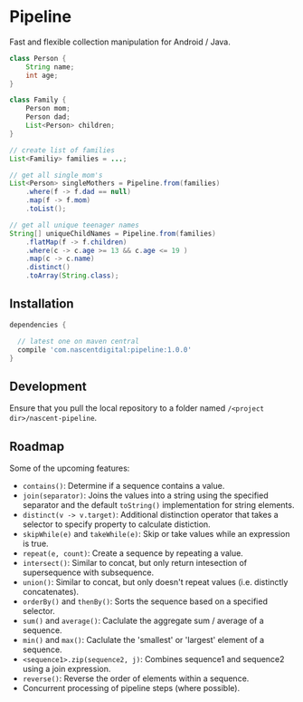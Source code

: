 # Pipeline
Fast and flexible collection manipulation for Android / Java.

```java
class Person {
    String name;
    int age;
}

class Family { 
    Person mom;
    Person dad;
    List<Person> children;
}

// create list of families
List<Familiy> families = ...;
```

```java
// get all single mom's
List<Person> singleMothers = Pipeline.from(families)
    .where(f -> f.dad == null)
    .map(f -> f.mom)
    .toList();
```

```java
// get all unique teenager names
String[] uniqueChildNames = Pipeline.from(families)
    .flatMap(f -> f.children)
    .where(c -> c.age >= 13 && c.age <= 19 )
    .map(c -> c.name)
    .distinct()
    .toArray(String.class);
```


## Installation
```groovy
dependencies {

  // latest one on maven central
  compile 'com.nascentdigital:pipeline:1.0.0'
}
```


## Development
Ensure that you pull the local repository to a folder named `/<project dir>/nascent-pipeline`.






## Roadmap
Some of the upcoming features:
- `contains()`: Determine if a sequence contains a value.
- `join(separator)`: Joins the values into a string using the specified separator and the default 
    `toString()` implementation for string elements.
- `distinct(v -> v.target)`: Additional distinction operator that takes a selector to specify 
    property to calculate distiction.
- `skipWhile(e)` and `takeWhile(e)`: Skip or take values while an expression is true.
- `repeat(e, count)`: Create a sequence by repeating a value.
- `intersect()`: Similar to concat, but only return intesection of supersequence with subsequence.
- `union()`: Similar to concat, but only doesn't repeat values (i.e. distinctly concatenates).
- `orderBy()` and `thenBy()`: Sorts the sequence based on a specified selector.
- `sum()` and `average()`: Caclulate the aggregate sum / average of a sequence.
- `min()` and `max()`: Caclulate the 'smallest' or 'largest' element of a sequence.
- `<sequence1>.zip(sequence2, j)`: Combines sequence1 and sequence2 using a join expression.
- `reverse()`: Reverse the order of elements within a sequence.
- Concurrent processing of pipeline steps (where possible).